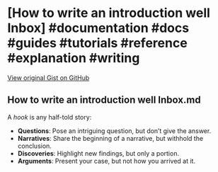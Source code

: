 # [How to write an introduction well Inbox] #documentation #docs #guides #tutorials #reference #explanation #writing

[View original Gist on GitHub](https://gist.github.com/Integralist/e538e3831c6a0f228eee8545b6f5dc95)

## How to write an introduction well Inbox.md

A _hook_ is any half-told story:

- **Questions**: Pose an intriguing question, but don’t give the answer.
- **Narratives**: Share the beginning of a narrative, but withhold the conclusion.
- **Discoveries**: Highlight new findings, but only a portion.
- **Arguments**: Present your case, but not how you arrived at it.


